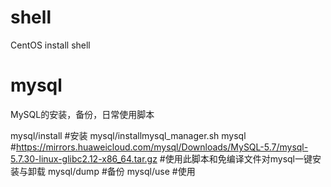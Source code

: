 # shell
 CentOS install shell
# mysql
MySQL的安装，备份，日常使用脚本

mysql/install  #安装
mysql/installmysql_manager.sh mysql  #https://mirrors.huaweicloud.com/mysql/Downloads/MySQL-5.7/mysql-5.7.30-linux-glibc2.12-x86_64.tar.gz  #使用此脚本和免编译文件对mysql一键安装与卸载
mysql/dump     #备份
mysql/use      #使用
